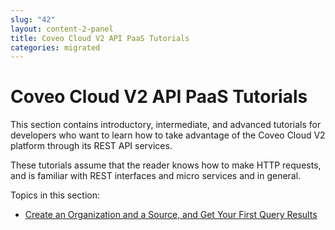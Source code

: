 ```yaml
---
slug: "42"
layout: content-2-panel
title: Coveo Cloud V2 API PaaS Tutorials
categories: migrated
---
```


# Coveo Cloud V2 API PaaS Tutorials

This section contains introductory, intermediate, and advanced tutorials for developers who want to learn how to take advantage of the Coveo Cloud V2 platform through its REST API services.

These tutorials assume that the reader knows how to make HTTP requests, and is familiar with REST interfaces and micro services and in general.

Topics in this section:

-   [Create an Organization and a Source, and Get Your First Query Results](Create_an_Organization_and_a_Source,_and_Get_Your_First_Query_Results)

